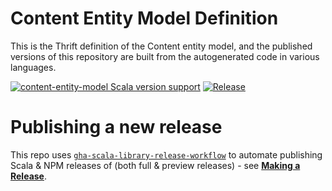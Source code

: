 # Content Entity Model Definition

This is the Thrift definition of the Content entity model, and the published
versions of this repository are built from the autogenerated code in various
languages.

[![content-entity-model Scala version support](https://index.scala-lang.org/guardian/content-entity/content-entity-model/latest-by-scala-version.svg?platform=jvm)](https://index.scala-lang.org/guardian/content-entity/content-entity-model)
[![Release](https://github.com/guardian/content-entity/actions/workflows/release.yml/badge.svg)](https://github.com/guardian/content-entity/actions/workflows/release.yml)

# Publishing a new release

This repo uses [`gha-scala-library-release-workflow`](https://github.com/guardian/gha-scala-library-release-workflow)
to automate publishing Scala & NPM releases of (both full & preview releases) - see
[**Making a Release**](https://github.com/guardian/gha-scala-library-release-workflow/blob/main/docs/making-a-release.md).
